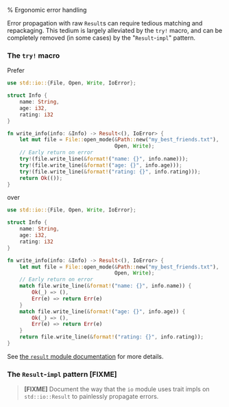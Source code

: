 % Ergonomic error handling

Error propagation with raw `Result`s can require tedious matching and
repackaging. This tedium is largely alleviated by the `try!` macro,
and can be completely removed (in some cases) by the "`Result`-`impl`"
pattern.

### The `try!` macro

Prefer

```rust
use std::io::{File, Open, Write, IoError};

struct Info {
    name: String,
    age: i32,
    rating: i32
}

fn write_info(info: &Info) -> Result<(), IoError> {
    let mut file = File::open_mode(&Path::new("my_best_friends.txt"),
                                   Open, Write);
    // Early return on error
    try!(file.write_line(&format!("name: {}", info.name)));
    try!(file.write_line(&format!("age: {}", info.age)));
    try!(file.write_line(&format!("rating: {}", info.rating)));
    return Ok(());
}
```

over

```rust
use std::io::{File, Open, Write, IoError};

struct Info {
    name: String,
    age: i32,
    rating: i32
}

fn write_info(info: &Info) -> Result<(), IoError> {
    let mut file = File::open_mode(&Path::new("my_best_friends.txt"),
                                   Open, Write);
    // Early return on error
    match file.write_line(&format!("name: {}", info.name)) {
        Ok(_) => (),
        Err(e) => return Err(e)
    }
    match file.write_line(&format!("age: {}", info.age)) {
        Ok(_) => (),
        Err(e) => return Err(e)
    }
    return file.write_line(&format!("rating: {}", info.rating));
}
```

See
[the `result` module documentation](http://static.rust-lang.org/doc/master/std/result/index.html#the-try!-macro)
for more details.

### The `Result`-`impl` pattern [FIXME]

> **[FIXME]** Document the way that the `io` module uses trait impls
> on `std::io::Result` to painlessly propagate errors.
